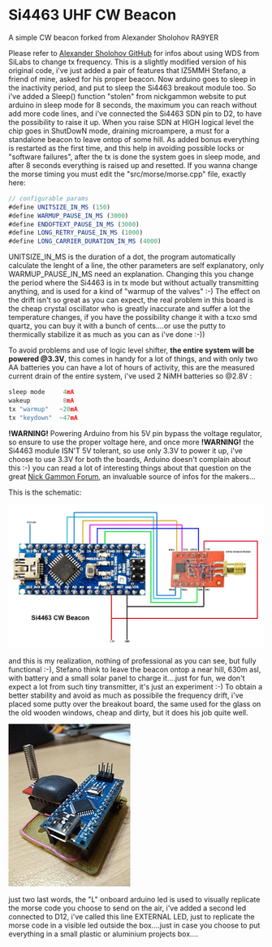 # Si4463 UHF CW Beacon
A simple CW beacon forked from Alexander Sholohov RA9YER 

Please refer to [Alexander Sholohov GitHub](https://github.com/alexander-sholohov/si4463-beacon) for infos about using WDS from SiLabs to change tx frequency. 
This is a slightly modified version of his original code, i've just added a pair of features that IZ5MMH Stefano, a friend of mine, asked for his proper beacon. Now arduino goes to sleep in the inactivity period, and put to sleep the Si4463 breakout module too.
So i've added a Sleep() function "stolen" from nickgammon website to put arduino in sleep mode for 8 seconds, the maximum you can reach without add more code lines, and i've connected the Si4463 SDN pin to D2, to have the possibility to raise it up.
When you raise SDN at HIGH logical level the chip goes in ShutDowN mode, draining microampere, a must for a standalone beacon to leave ontop of some hill. As added bonus everything is restarted as the first time, and this help in avoiding possible locks or "software failures", after the tx is done the system goes in sleep mode, and after 8 seconds everything is raised up and resetted.
If you wanna change the morse timing you must edit the "src/morse/morse.cpp" file, exactly here:

```javascript
// configurable params
#define UNITSIZE_IN_MS (150)
#define WARMUP_PAUSE_IN_MS (3000)
#define ENDOFTEXT_PAUSE_IN_MS (3000)
#define LONG_RETRY_PAUSE_IN_MS (1000)
#define LONG_CARRIER_DURATION_IN_MS (4000)
```

UNITSIZE_IN_MS is the duration of a dot, the program automatically calculate the lenght of a line, the other parameters are self explanatory, only WARMUP_PAUSE_IN_MS need an explanation. Changing this you change the period where the Si4463 is in tx mode but without actually transmitting anything, and is used for a kind of "warmup of the valves" :-) The effect on the drift isn't so great as you can expect, the real problem in this board is the cheap crystal oscillator who is greatly inaccurate and suffer a lot the temperature changes, if you have the possibility change it with a tcxo smd quartz, you can buy it with a bunch of cents....or use the putty to thermically stabilize it as much as you can as i've done :-))

To avoid problems and use of logic level shifter, **the entire system will be powered @3.3V**, this comes in handy for a lot of things, and with only two AA batteries you can have a lot of hours of activity, this are the measured current drain of the entire system, i've used 2 NiMH batteries so @2.8V :

```javascript
sleep mode     4mA
wakeup         8mA
tx "warmup"   ~20mA
tx "keydown"  ~47mA
```

**!WARNING!** Powering Arduino from his 5V pin bypass the voltage regulator, so ensure to use the proper voltage here, and once more **!WARNING!** the Si4463 module ISN'T 5V tolerant, so use only 3.3V to power it up, i've choose to use 3.3V for both the boards, Arduino doesn't complain about this :-) you can read a lot of interesting things about that question on the great [Nick Gammon Forum](http://www.gammon.com.au/welcome.html), an invaluable source of infos for the makers...

This is the schematic:

![thebeacon](https://github.com/IU5HKU/Si4463-CW-Beacon/blob/master/img/layout.jpg)

and this is my realization, nothing of professional as you can see, but fully functional :-), Stefano think to leave the beacon ontop a near hill, 630m asl, with battery and a small solar panel to charge it....just for fun, we don't expect a lot from such tiny transmitter, it's just an experiment :-)
To obtain a better stability and avoid as much as possibile the frequency drift, i've placed some putty over the breakout board, the same used for the glass on the old wooden windows, cheap and dirty, but it does his job quite well.

![thebeacon](https://github.com/IU5HKU/Si4463-CW-Beacon/blob/master/img/Beacon.jpg)

just two last words, the "L" onboard arduino led is used to visually replicate the morse code you choose to send on the air, i've added a second led connected to D12, i've called this line EXTERNAL LED, just to replicate the morse code in a visible led outside the box....just in case you choose to put everything in a small plastic or aluminium projects box....
